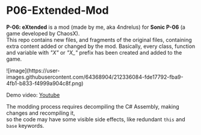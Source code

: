 # P06-Extended-Mod
<p><b>P-06: eXtended</b> is a mod (made by me, aka 4ndrelus) for <b>Sonic P-06</b> (a game developed by ChaosX). <br/>
This repo contains new files, and fragments of the original files, containing extra content added or changed by the mod. 
Basically, every class, function and variable with <i>"X"</i> or <i>"X_"</i> prefix has been created and added to the game. </p>
![image](https://user-images.githubusercontent.com/64368904/212336084-fde17792-fba9-4fb1-b833-f4999a904c8f.png)
<p>Demo video: <a href="https://youtu.be/bUYLfmtYh9E">Youtube</a></p>
<foot>The modding process requires decompiling the C# Assembly, making changes and recompiling it, <br/>so the code may have some visible side effects, like redundant <code>this</code> and <code>base</code> keywords.</foot>
